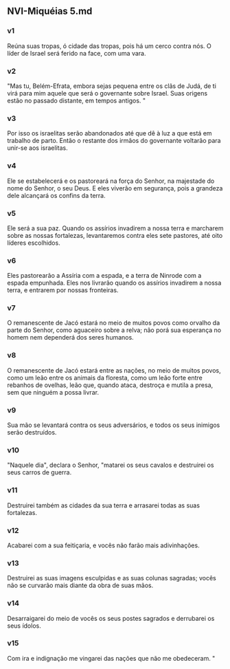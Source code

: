 ## NVI-Miquéias 5.md
### v1
 Reúna suas tropas, ó cidade das tropas, pois há um cerco contra nós. O líder de Israel será ferido na face, com uma vara.
### v2
 "Mas tu, Belém-Efrata, embora sejas pequena entre os clãs de Judá, de ti virá para mim aquele que será o governante sobre Israel. Suas origens estão no passado distante, em tempos antigos. "
### v3
 Por isso os israelitas serão abandonados até que dê à luz a que está em trabalho de parto. Então o restante dos irmãos do governante voltarão para unir-se aos israelitas.
### v4
 Ele se estabelecerá e os pastoreará na força do Senhor, na majestade do nome do Senhor, o seu Deus. E eles viverão em segurança, pois a grandeza dele alcançará os confins da terra.
### v5
 Ele será a sua paz. Quando os assírios invadirem a nossa terra e marcharem sobre as nossas fortalezas, levantaremos contra eles sete pastores, até oito líderes escolhidos.
### v6
 Eles pastorearão a Assíria com a espada, e a terra de Ninrode com a espada empunhada. Eles nos livrarão quando os assírios invadirem a nossa terra, e entrarem por nossas fronteiras.
### v7
 O remanescente de Jacó estará no meio de muitos povos como orvalho da parte do Senhor, como aguaceiro sobre a relva; não porá sua esperança no homem nem dependerá dos seres humanos.
### v8
 O remanescente de Jacó estará entre as nações, no meio de muitos povos, como um leão entre os animais da floresta, como um leão forte entre rebanhos de ovelhas, leão que, quando ataca, destroça e mutila a presa, sem que ninguém a possa livrar.
### v9
 Sua mão se levantará contra os seus adversários, e todos os seus inimigos serão destruídos.
### v10
 "Naquele dia", declara o Senhor, "matarei os seus cavalos e destruirei os seus carros de guerra.
### v11
 Destruirei também as cidades da sua terra e arrasarei todas as suas fortalezas.
### v12
 Acabarei com a sua feitiçaria, e vocês não farão mais adivinhações.
### v13
 Destruirei as suas imagens esculpidas e as suas colunas sagradas; vocês não se curvarão mais diante da obra de suas mãos.
### v14
 Desarraigarei do meio de vocês os seus postes sagrados e derrubarei os seus ídolos.
### v15
 Com ira e indignação me vingarei das nações que não me obedeceram. "  

